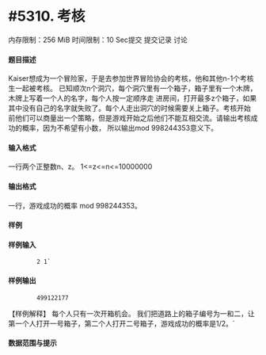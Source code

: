 
# #5310. 考核
内存限制：256 MiB 时间限制：10 Sec提交 提交记录 讨论
#### 题目描述
Kaiser想成为一个冒险家，于是去参加世界冒险协会的考核，他和其他n-1个考核生一起被考核。
已知顺次n个洞穴，每个洞穴里有一个箱子，箱子里有一个木牌，木牌上写着一个人的名字，每个人按一定顺序走
进房间，打开最多z个箱子，如果其中没有自己的名字就失败了。每个人走出洞穴的时候需要关上箱子。考核开始
前他们可以商量出一个策略，但是游戏开始之后他们不能互相交流。请输出考核成功的概率，因为不希望有小数，
所以输出mod 998244353意义下。

#### 输入格式
一行两个正整数n、z。
1<=z<=n<=10000000
#### 输出格式
一行，游戏成功的概率 mod 998244353。

#### 样例

#### 样例输入

			2 1`
#### 样例输出

			499122177
【样例解释】
每个人只有一次开箱机会。
我们把道路上的箱子编号为一和二，让第一个人打开一号箱子，第二个人打开二号箱子，游戏成功的概率是1/2。`
#### 数据范围与提示

